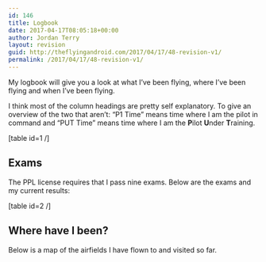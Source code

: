 ```yaml
---
id: 146
title: Logbook
date: 2017-04-17T08:05:18+00:00
author: Jordan Terry
layout: revision
guid: http://theflyingandroid.com/2017/04/17/48-revision-v1/
permalink: /2017/04/17/48-revision-v1/
---
```

My logbook&nbsp;will give you a look at what I&#8217;ve been flying, where I&#8217;ve been flying and when I&#8217;ve been flying.

I think most of the column headings are pretty self explanatory. To give an overview of the two that aren&#8217;t: &#8220;P1 Time&#8221; means time where I am the pilot in command and &#8220;PUT Time&#8221; means time where I am the **P**ilot **U**nder **T**raining.

[table id=1 /]

## Exams

The PPL license requires that I pass nine exams. Below are the exams and my current results:

[table id=2 /]

## Where have I been?

Below is a map of the airfields I have flown to and visited so far.